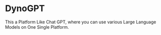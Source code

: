 # DynoGPT
This a Platform Like Chat GPT, where you can use various Large Language Models on One Single Platform.
